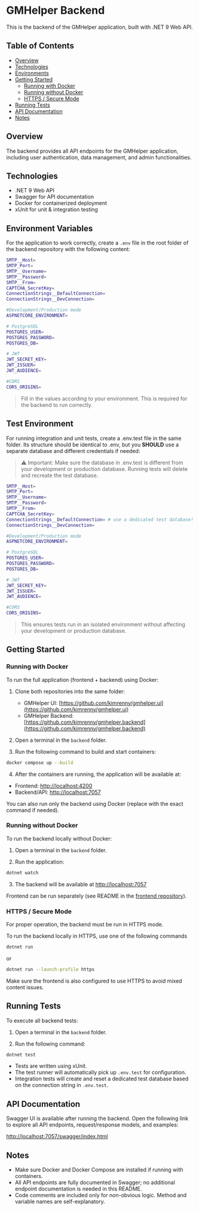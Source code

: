 # GMHelper Backend

This is the backend of the GMHelper application, built with .NET 9 Web API.

## Table of Contents

- [Overview](#overview)
- [Technologies](#technologies)
- [Environments](#environment-variables)
- [Getting Started](#getting-started)
  - [Running with Docker](#running-with-docker)
  - [Running without Docker](#running-without-docker)
  - [HTTPS / Secure Mode](#https--secure-mode)
- [Running Tests](#running-tests)
- [API Documentation](#api-documentation)
- [Notes](#notes)

## Overview

The backend provides all API endpoints for the GMHelper application, including user authentication, data management, and admin functionalities.

## Technologies

- .NET 9 Web API
- Swagger for API documentation
- Docker for containerized deployment
- xUnit for unit & integration testing

## Environment Variables

For the application to work correctly, create a `.env` file in the root folder of the backend repository with the following content:

```bash
SMTP__Host=
SMTP_Port=
SMTP__Username=
SMTP__Password=
SMTP__From=
CAPTCHA_SecretKey=
ConnectionStrings__DefaultConnection=
ConnectionStrings__DevConnection=

#Development/Production mode
ASPNETCORE_ENVIRONMENT=

# PostgreSQL
POSTGRES_USER=
POSTGRES_PASSWORD=
POSTGRES_DB=

# JWT
JWT_SECRET_KEY=
JWT_ISSUER=
JWT_AUDIENCE=

#CORS
CORS_ORIGINS=
```

> Fill in the values according to your environment. This is required for the backend to run correctly.

## Test Environment

For running integration and unit tests, create a .env.test file in the same folder. Its structure should be identical to .env, but you **SHOULD** use a separate database and different credentials if needed:

> ⚠️ Important: Make sure the database in .env.test is different from your development or production database. Running tests will delete and recreate the test database.

```bash
SMTP__Host=
SMTP_Port=
SMTP__Username=
SMTP__Password=
SMTP__From=
CAPTCHA_SecretKey=
ConnectionStrings__DefaultConnection= # use a dedicated test database!
ConnectionStrings__DevConnection=

#Development/Production mode
ASPNETCORE_ENVIRONMENT=

# PostgreSQL
POSTGRES_USER=
POSTGRES_PASSWORD=
POSTGRES_DB=

# JWT
JWT_SECRET_KEY=
JWT_ISSUER=
JWT_AUDIENCE=

#CORS
CORS_ORIGINS=
```

> This ensures tests run in an isolated environment without affecting your development or production database.

## Getting Started

### Running with Docker

To run the full application (frontend + backend) using Docker:

1. Clone both repositories into the same folder:

   - GMHelper UI: [https://github.com/kimrenny/gmhelper.ui](https://github.com/kimrenny/gmhelper.ui)
   - GMHelper Backend: [https://github.com/kimrenny/gmhelper.backend](https://github.com/kimrenny/gmhelper.backend)

2. Open a terminal in the `backend` folder.

3. Run the following command to build and start containers:

```bash
docker compose up --build
```

4. After the containers are running, the application will be available at:

- Frontend: [http://localhost:4200](http://localhost:4200)
- Backend/API: [http://localhost:7057](http://localhost:7057)

You can also run only the backend using Docker (replace with the exact command if needed).

### Running without Docker

To run the backend locally without Docker:

1. Open a terminal in the `backend` folder.

2. Run the application:

```bash
dotnet watch
```

3. The backend will be available at [http://localhost:7057](http://localhost:7057)

Frontend can be run separately (see README in the [frontend repository](https://github.com/kimrenny/gmhelper.ui)).

### HTTPS / Secure Mode

For proper operation, the backend must be run in HTTPS mode.

To run the backend locally in HTTPS, use one of the following commands

```bash
dotnet run
```

or

```bash
dotnet run --launch-profile https
```

Make sure the frontend is also configured to use HTTPS to avoid mixed content issues.

## Running Tests

To execute all backend tests:

1. Open a terminal in the `backend` folder.

2. Run the following command:

```bash
dotnet test
```

- Tests are written using xUnit.
- The test runner will automatically pick up `.env.test` for configuration.
- Integration tests will create and reset a dedicated test database based on the connection string in `.env.test`.

## API Documentation

Swagger UI is available after running the backend. Open the following link to explore all API endpoints, request/response models, and examples:

[http://localhost:7057/swagger/index.html](http://localhost:7057/swagger/index.html)

## Notes

- Make sure Docker and Docker Compose are installed if running with containers.
- All API endpoints are fully documented in Swagger; no additional endpoint documentation is needed in this README.
- Code comments are included only for non-obvious logic. Method and variable names are self-explanatory.
